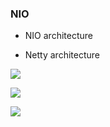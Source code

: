### NIO

- NIO architecture

- Netty architecture

  

![](https://i.loli.net/2021/02/04/9xFRea2jqiu7pdf.png)

![](https://i.loli.net/2021/02/04/QFKfrpnqi9Gb6hV.png)

![](https://i.loli.net/2021/02/04/H42sqPYLJzO8hGD.png)